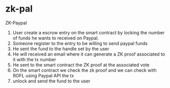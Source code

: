# zk-pal

ZK-Paypal 


1. User create a escrow entry on the smart contract by locking the number of funds he wants to received on Paypal.
2. Someone register to the entry to be willing to send paypal funds
3. He sent the fund to the handle set by the user 
4. He will received an email where it can generate a ZK proof associated to it with the tx number
5. He sent to the smart contract the ZK proof at the associated vote
6. On the smart contract we check the zk proof and we can check with ROFL using Paypal API the tx
7. unlock and send the fund to the user


